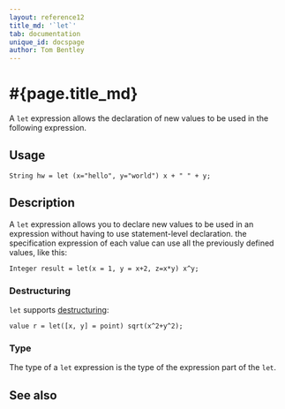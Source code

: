 ```yaml
---
layout: reference12
title_md: '`let`'
tab: documentation
unique_id: docspage
author: Tom Bentley
---
```


# #{page.title_md}

A `let` expression allows the declaration of new values to be used in 
the following expression.

## Usage 

    String hw = let (x="hello", y="world") x + " " + y;

## Description

A `let` expression allows you to declare new values to be used in an 
expression without having to use statement-level declaration. 
the specification expression of each value can use all the previously defined 
values, like this:

    Integer result = let(x = 1, y = x+2, z=x*y) x^y;
    
### Destructuring

`let` supports [destructuring](../../statement/destructure):

    value r = let([x, y] = point) sqrt(x^2+y^2);

### Type

The type of a `let` expression is the type of the expression part of the `let`.

## See also


